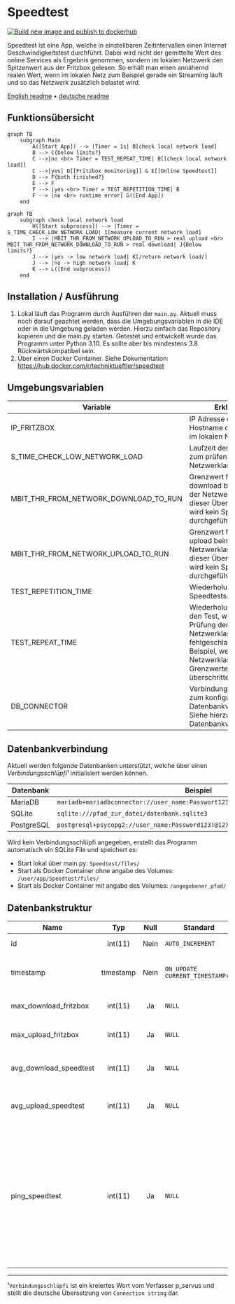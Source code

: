 # Speedtest
[![Build new image and publish to dockerhub](https://github.com/Technik-Tueftler/Speedtest/actions/workflows/build.yml/badge.svg)](https://github.com/Technik-Tueftler/Speedtest/actions/workflows/build.yml)

Speedtest ist eine App, welche in einstellbaren Zeitintervallen einen Internet Geschwindigkeitstest durchführt. Dabei wird nicht der gemittelte Wert des online Services als Ergebnis genommen, sondern im lokalen Netzwerk den Spitzenwert aus der Fritzbox gelesen. So erhält man einen annähernd realen Wert, wenn im lokalen Netz zum Beispiel gerade ein Streaming läuft und so das Netzwerk zusätzlich belastet wird.

[English readme](https://github.com/Technik-Tueftler/Speedtest/blob/main/README.md)
 • [deutsche readme](https://github.com/Technik-Tueftler/Speedtest/blob/main/README.de.md)

## Funktionsübersicht
```mermaid
graph TB
    subgraph Main
        A([Start App]) --> |Timer = 1s| B[check local network load]
        B --> C{below limits?}
        C -->|no <br> Timer = TEST_REPEAT_TIME| B[[check local network load]]
        C -->|yes| D[[Fritzbox monitoring]] & E[[Online Speedtest]]
        D --> F{both finished?}
        E --> F
        F --> |yes <br> Timer = TEST_REPETITION_TIME| B
        F --> |no <br> runtime error| G([End App])
    end
```

```mermaid
graph TB
    subgraph check local network load
        H([Start subprocess]) --> |Timer = S_TIME_CHECK_LOW_NETWORK_LOAD| I[measure current network load]
        I --> |MBIT_THR_FROM_NETWORK_UPLOAD_TO_RUN > real upload <br> MBIT_THR_FROM_NETWORK_DOWNLOAD_TO_RUN > real download| J{Below limits?}
        J --> |yes -> low network load| K[/return network load/]
        J --> |no -> high network load| K
        K --> L([End subprocess])
    end
```

## Installation / Ausführung
1. Lokal läuft das Programm durch Ausführen der `main.py`. Aktuell muss noch darauf geachtet werden, dass die Umgebungsvariablen in die IDE oder in die Umgebung geladen werden. Hierzu einfach das Repository kopieren und die main.py starten. Getestet und entwickelt wurde das Programm unter Python 3.10. Es sollte aber bis mindestens 3.8 Rückwärtskompatibel sein.
2. Über einen Docker Container. Siehe Dokumentation: <https://hub.docker.com/r/techniktueftler/speedtest>

## Umgebungsvariablen
|Variable|Erklärung|Einheit|Standardwert|
|---|---|:-:|---|
|IP_FRITZBOX|IP Adresse oder Hostname der Fritzbox im lokalen Netzwerk|-|`fritz.box`|
|S_TIME_CHECK_LOW_NETWORK_LOAD|Laufzeit der Messung zum prüfen der Netzwerklast|Sekunden|`10`|
|MBIT_THR_FROM_NETWORK_DOWNLOAD_TO_RUN|Grenzwert für den download beim prüfen der Netzwerklast. Wird dieser Überschritten, wird kein Speedtest durchgeführt.|Mbit/s|`10`|
|MBIT_THR_FROM_NETWORK_UPLOAD_TO_RUN|Grenzwert für den upload beim prüfen der Netzwerklast. Wird dieser Überschritten, wird kein Speedtest durchgeführt.|Mbit/s|`2`|
|TEST_REPETITION_TIME|Wiederholungszeit des Speedtests.|Sekunden|`21600`|
|TEST_REPEAT_TIME|Wiederholungszeit für den Test, wenn die Prüfung der Netzwerklast fehlgeschlagen ist. Beispiel, wenn die Netzwerklast die Grenzwerte überschritten hat.|Sekunden|`3600`|
|DB_CONNECTOR|Verbindungsschlüpfi¹ zum konfigurieren der Datenbankverbindung. Siehe hierzu Kapitel Datenbankverbindungen.|-|`sqlite:///./Speedtest/files/measurements.sqlite3`|

## Datenbankverbindung
Aktuell werden folgende Datenbanken unterstützt, welche über einen *Verbindungsschlüpfi*¹ initialisiert werden können.

|Datenbank|Beispiel|
|---|---|
|MariaDB|`mariadb+mariadbconnector://user_name:Passwort123!@127.0.0.1:3306/datenbank_name`|
|SQLite|`sqlite:///pfad_zur_datei/datenbank.sqlite3`|
|PostgreSQL|`postgresql+psycopg2://user_name:Password123!@127.0.0.1/database_name`|

Wird kein Verbindungsschlüpfi angegeben, erstellt das Programm automatisch ein SQLite File und speichert es:

* Start lokal über main.py: `Speedtest/files/`
* Start als Docker Container ohne angabe des Volumes: `/user/app/Speedtest/files/`
* Start als Docker Container mit angabe des Volumes: `/angegebener_pfad/`

## Datenbankstruktur
|Name|Typ|Null|Standard|Erklärung|Einheit|
|---|:-:|:-:|---|---|:-:|
|id|int(11)|Nein|`AUTO_INCREMENT`|Eindeutige ID des Eintrages|-|
|timestamp|timestamp|Nein|`ON UPDATE CURRENT_TIMESTAMP()`|Zeitpunkt der beendeten und eingetragenen Messung|-|
|max_download_fritzbox|int(11)|Ja|`NULL`|Maximalwert für den Download aus der Fritzbox|Bits/s|
|max_upload_fritzbox|int(11)|Ja|`NULL`|Maximalwert für den Upload aus der Fritzbox|Bits/s|
|avg_download_speedtest|int(11)|Ja|`NULL`|Zurückgegebener Wert für den Download von www.speedtest.net|Bits/s|
|avg_upload_speedtest|int(11)|Ja|`NULL`|Zurückgegebener Wert für den Upload von www.speedtest.net|Bits/s|
|ping_speedtest|int(11)|Ja|`NULL`|Zurückgegebener Wert für die Antwortzeit von www.speedtest.net. Dieser Wert unterscheidet sich stark und ist meist sehr hoch. Die Vermutung ist, dass hier auch die Durchlaufzeit des Programmes enthalten ist und spiegelt nicht die wahre Antwortzeit wieder.|ms|

----
¹`Verbindungsschlüpfi` ist ein kreiertes Wort vom Verfasser p_servus und stellt die deutsche Übersetzung von `Connection string` dar.
